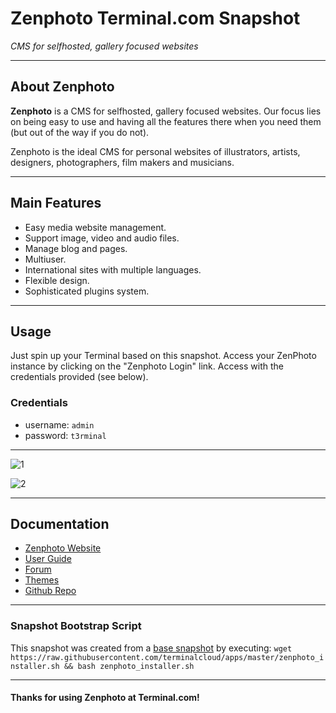 # **Zenphoto** Terminal.com Snapshot
*CMS for selfhosted, gallery focused websites*

---

## About Zenphoto
**Zenphoto** is a CMS for selfhosted, gallery focused websites. Our focus lies on being easy to use and having all the features there when you need them (but out of the way if you do not).

Zenphoto is the ideal CMS for personal websites of illustrators, artists, designers, photographers, film makers and musicians.

---

## Main Features

- Easy media website management.
- Support image, video and audio files.
- Manage blog and pages.
- Multiuser.
- International sites with multiple languages.
- Flexible design.
- Sophisticated plugins system.

---

## Usage

Just spin up your Terminal based on this snapshot. Access your ZenPhoto instance by clicking on the "Zenphoto Login" link. Access with the credentials provided (see below).


### Credentials

- username: `admin`
- password: `t3rminal`

---

![1](http://www.zenphoto.org/cache/screenshots/zenphoto-admin/album_w560_h335.jpg)

![2](http://www.zenphoto.org/cache/screenshots/zenphoto-admin/images-sorting_w560_h279.jpg)

---

## Documentation

- [Zenphoto Website](http://www.zenphoto.org/)
- [User Guide](http://www.zenphoto.org/news/category/user-guide)
- [Forum](http://www.zenphoto.org/support/)
- [Themes](http://www.zenphoto.org/theme/)
- [Github Repo](https://github.com/zenphoto/zenphoto)

---

### Snapshot Bootstrap Script

This snapshot was created from a [base snapshot](https://www.terminal.com/tiny/FzpHiTXG1K) by executing:
`wget https://raw.githubusercontent.com/terminalcloud/apps/master/zenphoto_installer.sh && bash zenphoto_installer.sh`

---

#### Thanks for using Zenphoto at Terminal.com!
